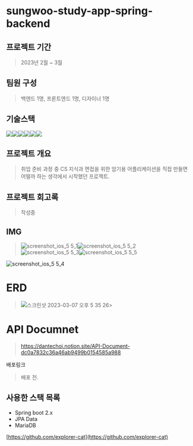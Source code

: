 # sungwoo-study-app-spring-backend

## 프로젝트 기간 
> 2023년 2월 ~ 3월

## 팀원 구성 
> 백엔드 1명, 프론트엔드 1명, 디자이너 1명

## 기술스택
<img src="https://img.shields.io/badge/JAVA-007396?style=for-the-badge&logo=java&logoColor=white"><img src="https://img.shields.io/badge/Spring-6DB33F?style=for-the-badge&logo=Spring&logoColor=white"><img src="https://img.shields.io/badge/mariaDB-003545?style=for-the-badge&logo=mariaDB&logoColor=white"><img src="https://img.shields.io/badge/react-61DAFB?style=for-the-badge&logo=react&logoColor=black"><img src="https://img.shields.io/badge/aws-232F3E?style=for-the-badge&logo=aws&logoColor=white"><img src="https://img.shields.io/badge/apache tomcat-F8DC75?style=for-the-badge&logo=apachetomcat&logoColor=white">

## 프로젝트 개요
> 취업 준비 과정 중 CS 지식과 면접을 위한 암기용 어플리케이션을 직접 만들면 어떨까 하는 생각에서 시작했던 프로젝트.



## 프로젝트 회고록
> 작성중

## IMG
>![screenshot_ios_5 5_1](https://user-images.githubusercontent.com/55500077/235606930-b2ff505e-853b-479c-b913-3c9cff2cf9cd.png)![screenshot_ios_5 5_2](https://user-images.githubusercontent.com/55500077/235606979-2b40944e-1a73-4c66-8105-b4ec7d4d45ff.png)![screenshot_ios_5 5_3](https://user-images.githubusercontent.com/55500077/235606989-85ad8dd2-c29d-4e68-8798-35751cbe11f1.png)![screenshot_ios_5 5_5](https://user-images.githubusercontent.com/55500077/235607018-d156ea28-957a-4ec0-af28-7c5beeaca2d6.png)

![screenshot_ios_5 5_4](https://user-images.githubusercontent.com/55500077/235607001-fb8149f9-5edc-4639-a432-c82b8a7064be.png)




# ERD
> ![스크린샷 2023-03-07 오후 5 35 26](https://user-images.githubusercontent.com/55500077/223367907-0a5e057f-0fbf-4a87-9818-7cf1fa70ab0b.png)>

# API Documnet
> https://dantechoi.notion.site/API-Document-dc0a7832c36a46ab9499b0154585a988

배포링크
> 배포 전.

## 사용한 스택 목록
- Spring boot 2.x
- JPA Data
- MariaDB



[https://github.com/explorer-cat](https://github.com/explorer-cat)

